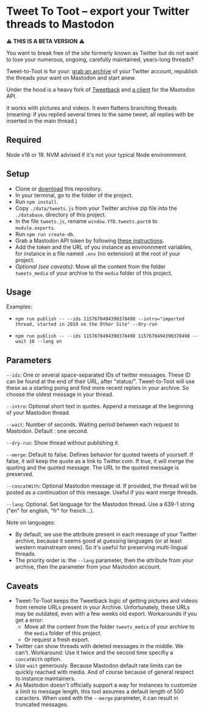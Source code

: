 # Tweet To Toot – export your Twitter threads to Mastodon

⚠️ **THIS IS A BETA VERSION** ⚠️

You want to break free of the site formerly known as Twitter but do not want to lose your numerous, ongoing, carefully maintained, years-long threads?

Tweet-to-Toot is for your: [grab an archive](https://twitter.com/settings/download_your_data) of your Twitter account, republish the threads your want on Mastodon and start anew.

Under the hood is a heavy fork of [Tweetback](https://github.com/tweetback/tweetback) and [a client](https://github.com/neet/masto.js/) for the Mastodon API.

it works with pictures and videos. It even flattens branching threads (meaning: if you replied several times to the same tweet, all replies with be inserted in the main thread.)

## Required

Node v18 or 19. NVM advised if it's not your typical Node environnment.

## Setup

- Clone or [download](https://github.com/baptiste-roullin/tweet-to-toot/releases/latest) this repository.
- In your terminal, go to the folder of the project.
- Run `npm install`.
- Copy `./data/tweets.js` from your Twitter archive zip file into the `./database`. directory of this project.
- In the file `tweets.js`, rename `window.YTD.tweets.part0` to `module.exports`.
- Run `npm run create-db`.
- Grab a Mastodon API token by following [these instructions](https://neet.github.io/masto.js/#md:quick-start).
- Add the token and the URL of you instance as environnment variables, for instance in a file named `.env` (no extension) at the root of your project.
- *Optional (see caveats)*:	Move all the content from the folder `tweets_media` of your archive to the `media` folder of this project.

## Usage

Examples:

- `npm run publish -- --ids 1157670494390378498 --intro="imported thread, started in 2019 on the Other Site" --dry-run`

- `npm run publish -- --ids 1157670494390378498 1157670494390378498 --wait 10 --lang en`


## Parameters

`--ids`: One or several space-separated IDs of twitter messages. These ID can be found at the end of their URL, after "status/". Tweet-to-Toot will use these as a starting poing and find more recent replies in your archive. So choose the oldest message in your thread.

`--intro`: Optional short text in quotes. Append a message at the beginning of your Mastodon thread.

`--wait`: Number of seconds. Waiting period between each request to Mastodon. Default : one second.

`--dry-run`: Show thread without publishing it.

`--merge`:  Default to false. Defines behavior for quoted tweets of yourself. If false, it will keep the quote as a link to Twitter.com. If true, it will merge the quoting and the quoted message. The URL to the quoted message is preserved.

`--concatWith`: Optional Mastodon message id. If provided, the thread will be posted as a continuation of this message. Useful if you want merge threads.

`--lang`: Optional. Set language for the Mastodon thread. Use a 639-1 string ("en" for english, "fr" for french...).

Note on languages:

- By default, we use the attribute present in each message of your Twitter archive, because it seems good at guessing languages (or at least western mainstream ones). So it's useful for preserving multi-lingual threads.
- The priority order is: the `--lang` parameter, then the attribute from your archive, then the parameter from your Mastodon account.

## Caveats

- Tweet-To-Toot keeps the Tweetback logic of getting pictures and videos from remote URLs present in your Archive. Unfortunately, these URLs may be outdated, even with a few weeks old export. Workarounds if you get a error:
	- Move all the content from the folder `tweets_media` of your archive to the `media` folder of this project.
	- Or request a fresh export.
- Twitter can show threads with deleted messages in the middle. We can't. Workaround: Use it twice and the second time specifiy a `concatWith` option.
- Use `wait` generously. Because Mastodon default rate limits can be quickly reached with media. And of course because of general respect to instance maintainers.
- As Mastodon doesn't officially support a way for instances to customize a limit to message length, this tool assumes a default length of 500 caracters. When used with the `--merge` parameter, it can result in truncated messages.
